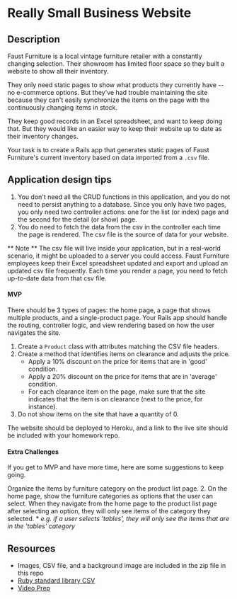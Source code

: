 # Really Small Business Website

## Description

Faust Furniture is a local vintage furniture retailer with a constantly changing selection. Their showroom has limited floor space so they built a website to show all their inventory.

They only need static pages to show what products they currently have -- no e-commerce options. But they've had trouble maintaining the site because they can't easily synchronize the items on the page with the continuously changing items in stock.

They keep good records in an Excel spreadsheet, and want to keep doing that. But they would like an easier way to keep their website up to date as their inventory changes.

Your task is to create a Rails app that generates static pages of Faust Furniture's current inventory based on data imported from a `.csv` file.

## Application design tips

1. You don't need all the CRUD functions in this application, and you do not need to persist anything to a database. Since you only have two pages, you only need two controller actions: one for the list (or index) page and the second for the detail (or show) page.
2. You do need to fetch the data from the csv in the controller each time the page is rendered. The csv file is the source of data for your website.

** Note **
The csv file will live inside your application, but in a real-world scenario, it might be uploaded to a server you could access. Faust Furniture employees keep their Excel spreadsheet updated and export and upload an updated csv file frequently. Each time you render a page, you need to fetch up-to-date data from that csv file.

#### MVP

There should be 3 types of pages: the home page, a page that shows multiple products, and a single-product page. Your Rails app should handle the routing, controller logic, and view rendering based on how the user navigates the site.

1. Create a `Product` class with attributes matching the CSV file headers.
2. Create a method that identifies items on clearance and adjusts the price.
    * Apply a 10% discount on the price for items that are in 'good' condition.
    * Apply a 20% discount on the price for items that are in 'average' condition.
    * For each clearance item on the page, make sure that the site indicates that the item is on clearance (next to the price, for instance).
3. Do not show items on the site that have a quantity of 0.

The website should be deployed to Heroku, and a link to the live site should be included with your homework repo.

#### Extra Challenges

If you get to MVP and have more time, here are some suggestions to keep going.

 Organize the items by furniture category on the product list page.
2. On the home page, show the furniture categories as options that the user can select. When they navigate from the home page to the product list page after selecting an option, they will only see items of the category they selected.
    * _e.g. if a user selects 'tables', they will only see the items that are in the 'tables' category_

## Resources

- Images, CSV file, and a background image are included in the zip file in this repo
- [Ruby standard library CSV](https://ruby-doc.org/stdlib-2.5.0/libdoc/csv/rdoc/CSV.html)
- [Video Prep](https://vimeo.com/139012189)
